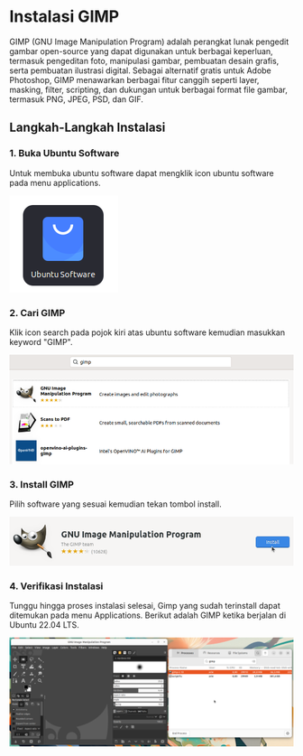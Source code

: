 # Instalasi GIMP
GIMP (GNU Image Manipulation Program) adalah perangkat lunak pengedit gambar open-source yang dapat digunakan untuk berbagai keperluan, termasuk pengeditan foto, manipulasi gambar, pembuatan desain grafis, serta pembuatan ilustrasi digital.
Sebagai alternatif gratis untuk Adobe Photoshop, GIMP menawarkan berbagai fitur canggih seperti layer, masking, filter, scripting, dan dukungan untuk berbagai format file gambar, termasuk PNG, JPEG, PSD, dan GIF.
## Langkah-Langkah Instalasi
### 1. Buka Ubuntu Software
Untuk membuka ubuntu software dapat mengklik icon ubuntu software pada menu applications.

![icon](img/icon_ubuntu_software_small.png)

### 2. Cari GIMP
Klik icon search pada pojok kiri atas ubuntu software kemudian masukkan keyword "GIMP".

![icon](img/gimp_search.png)


### 3. Install GIMP
Pilih software yang sesuai kemudian tekan tombol install.

![icon](img/gimp_install.png)


### 4. Verifikasi Instalasi
Tunggu hingga proses instalasi selesai, Gimp yang sudah terinstall dapat ditemukan pada menu Applications.
Berikut adalah GIMP ketika berjalan di Ubuntu 22.04 LTS.

![icon](img/gimp_run.png)
